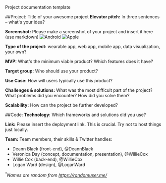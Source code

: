 Project documentation template

##Project: Title of your awesome project
**Elevator pitch:** In three sentences – what's your idea?

**Screenshot:** Please make a screenshot of your project and insert it here (use markdown)
![Android](https://raw.githubusercontent.com/wearabledata/submission/master/android-wear.jpg "Android")
![Apple](https://raw.githubusercontent.com/wearabledata/submission/master/apple-watch.jpg "Apple Watch")

**Type of the project:** wearable app, web app, mobile app, data visualization, your own?

**MVP:** What's the minimum viable product? Which features does it have?

**Target group:** Who should use your product?

**Use Case:** How will users typically use this product?

**Challenges & solutions:** What was the most difficult part of the project? What problems did you encounter? How did you solve them?

**Scalability:** How can the project be further developed?

##Code:
**Technology:** Which frameworks and solutions did you use?

**Link:** Please insert the deployment link. This is crucial. Try not to host things just locally.

**Team:**
Team members, their skills & Twitter handles:
- Deann Black (front-end), @DeannBlack
- Veronica Day (concept, documentation, presentation), @WillieCox
- Willie Cox (back-end), @WillieCox
- Logan Ward (design), @LoganWard

<sup>&#42;</sup >*Names are random from https://randomuser.me/*